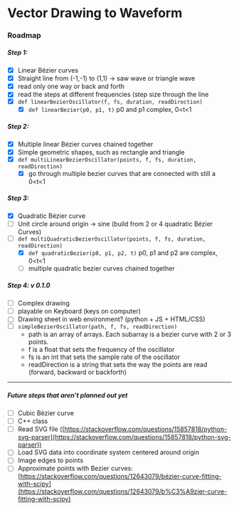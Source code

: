 # Vector Drawing to Waveform

### Roadmap

##### Step 1:

- [x]  Linear Bézier curves
- [x]  Straight line from (-1,-1) to (1,1) → saw wave or triangle wave
- [x]  read only one way or back and forth
- [x]  read the steps at different frequencies (step size through the line
- [x]  `def linearBezierOscillator(f, fs, duration, readDirection)`
    - [x]  `def linearBezier(p0, p1, t)` p0 and p1 complex, 0\<t\<1

##### Step 2:

- [x]  Multiple linear Bézier curves chained together
- [x]  Simple geometric shapes, such as rectangle and triangle
- [x]  `def multiLinearBezierOscillator(points, f, fs, duration, readDirection)`
    - [x]  go through multiple bezier curves that are connected with still a 0\<t\<1

##### Step 3:

- [x]  Quadratic Bézier curve
- [ ]  Unit circle around origin → sine (build from 2 or 4 quadratic Bézier Curves)
- [ ]  `def multiQuadraticBezierOscillator(points, f, fs, duration, readDirection)`
    - [x]  `def quadraticBezier(p0, p1, p2, t)` p0, p1 and p2 are complex, 0\<t\<1
    - [ ]  multiple quadratic bezier curves chained together

##### Step 4: v 0.1.0

- [ ]  Complex drawing
- [ ]  playable on Keyboard (keys on computer)
- [ ]  Drawing sheet in web environment? (python + JS + HTML/CSS)
- [ ]  `simpleBezierOscillator(path, f, fs, readDirection)`
    - path is an array of arrays. Each subarray is a bezier curve with 2 or 3 points.
    - f is a float that sets the frequency of the oscillator
    - fs is an int that sets the sample rate of the oscillator
    - readDirection is a string that sets the way the points are read (forward, backward or backforth)

--------------------------------
##### Future steps that aren't planned out yet

- [ ]  Cubic Bézier curve
- [ ]  C++ class
- [ ]  Read SVG file ([https://stackoverflow.com/questions/15857818/python-svg-parser](https://stackoverflow.com/questions/15857818/python-svg-parser))
- [ ]  Load SVG data into coordinate system centered around origin
- [ ]  Image edges to points
- [ ]  Approximate points with Bezier curves: [https://stackoverflow.com/questions/12643079/bézier-curve-fitting-with-scipy](https://stackoverflow.com/questions/12643079/b%C3%A9zier-curve-fitting-with-scipy)
